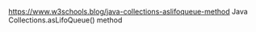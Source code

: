 
https://www.w3schools.blog/java-collections-aslifoqueue-method
Java Collections.asLifoQueue() method